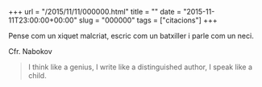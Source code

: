 +++
url = "/2015/11/11/000000.html"
title = ""
date = "2015-11-11T23:00:00+00:00"
slug = "000000"
tags = ["citacions"]
+++

Pense com un xiquet malcriat, escric com un batxiller i parle com un neci.

Cfr. Nabokov

> I think like a genius, I write like a distinguished author, I speak like a child.

